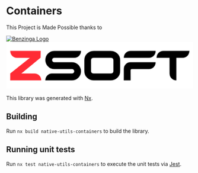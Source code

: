 # Containers

This Project is Made Possible thanks to

[![Benzinga Logo](https://import.cdn.thinkific.com/222214/D3r5EJy9SZaNsaY7dQsj_Benzinga-logo-navy.svg)](www.benzinga.com)
[![ZSoft Logo](../../../images/ZSoft.png)](https://github.com/znackasha)

This library was generated with [Nx](https://nx.dev).

## Building

Run `nx build native-utils-containers` to build the library.

## Running unit tests

Run `nx test native-utils-containers` to execute the unit tests via [Jest](https://jestjs.io).
